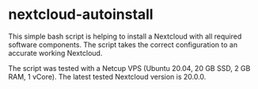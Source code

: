 # nextcloud-autoinstall
This simple bash script is helping to install a Nextcloud with all required software components. The script takes the correct configuration to an accurate working Nextcloud.

The script was tested with a Netcup VPS (Ubuntu 20.04, 20 GB SSD, 2 GB RAM, 1 vCore). The latest tested Nextcloud version is 20.0.0.
